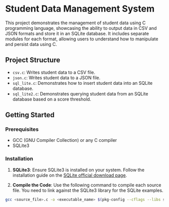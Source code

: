 # Student Data Management System

This project demonstrates the management of student data using C programming language, showcasing the ability to output data in CSV and JSON formats and store it in an SQLite database. It includes separate modules for each format, allowing users to understand how to manipulate and persist data using C.

## Project Structure

- `csv.c`: Writes student data to a CSV file.
- `json.c`: Writes student data to a JSON file.
- `sql_lite.c`: Demonstrates how to insert student data into an SQLite database.
- `sql_lite2.c`: Demonstrates querying student data from an SQLite database based on a score threshold.

## Getting Started

### Prerequisites

- GCC (GNU Compiler Collection) or any C compiler
- SQLite3

### Installation

1. **SQLite3**: Ensure SQLite3 is installed on your system. Follow the installation guide on the [SQLite official download page](https://sqlite.org/download.html).

2. **Compile the Code**: Use the following command to compile each source file. You need to link against the SQLite3 library for the SQLite examples.

```bash
gcc <source_file>.c -o <executable_name> $(pkg-config --cflags --libs sqlite3)
